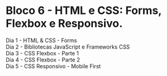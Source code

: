 # Bloco 6 - HTML e CSS: Forms, Flexbox e Responsivo.
Dia 1 - HTML & CSS - Forms  
Dia 2 - Bibliotecas JavaScript e Frameworks CSS  
Dia 3 - CSS Flexbox - Parte 1  
Dia 4 - CSS Flexbox - Parte 2  
Dia 5 - CSS Responsivo - Mobile First  

